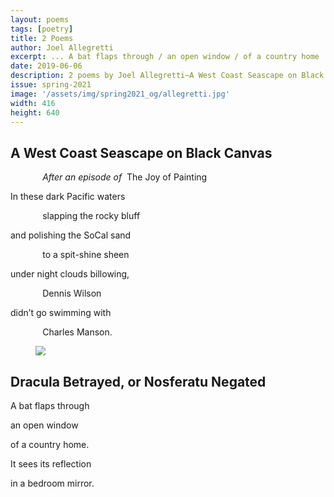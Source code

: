 ```yaml
---
layout: poems
tags: [poetry]
title: 2 Poems
author: Joel Allegretti
excerpt: ... A bat flaps through / an open window / of a country home ...
date: 2019-06-06
description: 2 poems by Joel Allegretti—A West Coast Seascape on Black Canvas; Dracula Betrayed, or Nosferatu Negated
issue: spring-2021
image: '/assets/img/spring2021_og/allegretti.jpg'
width: 416
height: 640
---
```


## A West Coast Seascape on Black Canvas
<div class="stanza">
<p class="poemline">&nbsp;&nbsp;&nbsp;&nbsp;&nbsp;&nbsp;&nbsp;&nbsp;&nbsp;&nbsp;&nbsp;&nbsp;&nbsp;<em>After an episode of &nbsp;</em>The Joy of Painting<em></em></p>
</div>
<div class="stanza">
<p class="poemline">In these dark Pacific waters</p>
<p class="poemline">&nbsp;&nbsp;&nbsp;&nbsp;&nbsp;&nbsp;&nbsp;&nbsp;&nbsp;&nbsp;&nbsp;&nbsp;&nbsp;slapping the rocky bluff</p>
<p class="poemline">and polishing the SoCal sand</p>
<p class="poemline">&nbsp;&nbsp;&nbsp;&nbsp;&nbsp;&nbsp;&nbsp;&nbsp;&nbsp;&nbsp;&nbsp;&nbsp;&nbsp;to a spit-shine sheen</p>
<p class="poemline">under night clouds billowing,</p>
<p class="poemline">&nbsp;&nbsp;&nbsp;&nbsp;&nbsp;&nbsp;&nbsp;&nbsp;&nbsp;&nbsp;&nbsp;&nbsp;&nbsp;Dennis Wilson</p>
<p class="poemline">didn’t go swimming with</p>
<p class="poemline">&nbsp;&nbsp;&nbsp;&nbsp;&nbsp;&nbsp;&nbsp;&nbsp;&nbsp;&nbsp;&nbsp;&nbsp;&nbsp;Charles Manson.</p>
</div>

<figure class="my-5 py-3">
  <img src="{{ '/assets/img/seperator.png' | prepend: site.baseurl }}" class="d-block" style="max-height:15px;" />
</figure>

## Dracula Betrayed, or Nosferatu Negated
<div class="stanza">
<p class="poemline">A bat flaps through</p>
<p class="poemline">an open window</p>
<p class="poemline">of a country home.</p>
</div>
<div class="stanza">
<p class="poemline">It sees its reflection</p>
<p class="poemline">in a bedroom mirror.</p>
</div>
